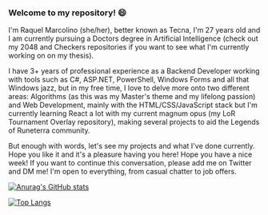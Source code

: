 ### Welcome to my repository! 😄

I'm Raquel Marcolino (she/her), better known as Tecna, I'm 27 years old and I am currently pursuing a Doctors degree in Artificial Intelligence (check out my 2048 and Checkers repositories if you want to see what I'm currently working on on my thesis).

I have 3+ years of professional experience as a Backend Developer working with tools such as C#, ASP.NET, PowerShell, Windows Forms and all that Windows jazz, but in my free time, I love to delve more onto two different areas: Algorithms (as this was my Master's theme and my lifelong passion) and Web Development, mainly with the HTML/CSS/JavaScript stack but I'm currently learning React a lot with my current magnum opus (my LoR Tournament Overlay repository), making several projects to aid the Legends of Runeterra community.

But enough with words, let's see my projects and what I've done currently. Hope you like it and it's a pleasure having you here! Hope you have a nice week! If you want to continue this conversation, please add me on Twitter and DM me! I'm open to everything, from casual chatter to job offers.

[![Anurag's GitHub stats](https://github-readme-stats.vercel.app/api?username=xTecna&theme=dark&show_icons=true)](https://github.com/anuraghazra/github-readme-stats)

[![Top Langs](https://github-readme-stats.vercel.app/api/top-langs/?username=xTecna)](https://github.com/anuraghazra/github-readme-stats)


<!--
**xTecna/xTecna** is a ✨ _special_ ✨ repository because its `README.md` (this file) appears on your GitHub profile.

Here are some ideas to get you started:

- 🔭 I’m currently working on ...
- 🌱 I’m currently learning ...
- 👯 I’m looking to collaborate on ...
- 🤔 I’m looking for help with ...
- 💬 Ask me about ...
- 📫 How to reach me: ...
- 😄 Pronouns: ...
- ⚡ Fun fact: ...
-->
